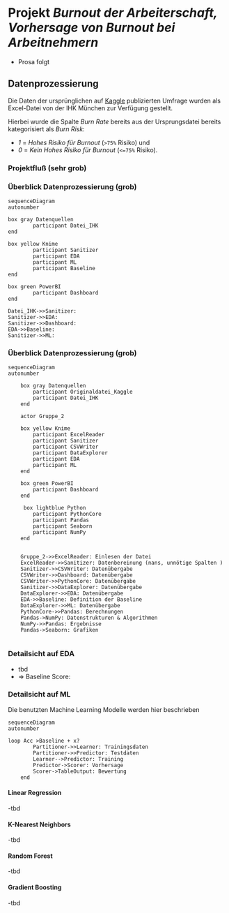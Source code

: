 # Projekt <i>Burnout der Arbeiterschaft, Vorhersage von Burnout bei Arbeitnehmern</i>
- Prosa folgt 

## Datenprozessierung

Die Daten der ursprünglichen auf [Kaggle](https://www.kaggle.com/datasets/blurredmachine/are-your-employees-burning-out?select=train.csv) publizierten Umfrage wurden als Excel-Datei von der IHK München zur Verfügung gestellt.

Hierbei wurde die Spalte <var>Burn Rate</var> bereits aus der Ursprungsdatei bereits kategorisiert als <var>Burn Risk</var>:

- <var>1</var> = <i>Hohes Risiko für Burnout</i> (```>75%``` Risiko) und 
- <var>0</var> = <i>Kein Hohes Risiko für Burnout</i> (```<=75%``` Risiko).

### Projektfluß (sehr grob)

### Überblick Datenprozessierung (grob)

```mermaid
sequenceDiagram
autonumber

box gray Datenquellen
        participant Datei_IHK
end

box yellow Knime
        participant Sanitizer
        participant EDA
        participant ML
        participant Baseline
end

box green PowerBI
        participant Dashboard
end

Datei_IHK->>Sanitizer:  
Sanitizer->>EDA:  
Sanitizer->>Dashboard:   
EDA->>Baseline:  
Sanitizer->>ML:  
```

### Überblick Datenprozessierung (grob)

```mermaid
sequenceDiagram
autonumber
    
    box gray Datenquellen
        participant Originaldatei_Kaggle
        participant Datei_IHK
    end

    actor Gruppe_2

    box yellow Knime
        participant ExcelReader
        participant Sanitizer
        participant CSVWriter
        participant DataExplorer
        participant EDA
        participant ML
    end

    box green PowerBI
        participant Dashboard
    end

     box lightblue Python
        participant PythonCore
        participant Pandas
        participant Seaborn
        participant NumPy
    end

     
    Gruppe_2->>ExcelReader: Einlesen der Datei
    ExcelReader->>Sanitizer: Datenbereinung (nans, unnötige Spalten )
    Sanitizer->>CSVWriter: Datenübergabe
    CSVWriter->>Dashboard: Datenübergabe
    CSVWriter->>PythonCore: Datenübergabe
    Sanitizer->>DataExplorer: Datenübergabe
    DataExplorer->>EDA: Datenübergabe
    EDA->>Baseline: Definition der Baseline
    DataExplorer->>ML: Datenübergabe
    PythonCore->>Pandas: Berechnungen
    Pandas->NumPy: Datenstrukturen & Algorithmen
    NumPy->>Pandas: Ergebnisse
    Pandas->Seaborn: Grafiken
    
```

### Detailsicht auf EDA

- tbd
- => Baseline Score: 
### Detailsicht auf ML

Die benutzten Machine Learning Modelle werden hier beschrieben

```mermaid
sequenceDiagram
autonumber

loop Acc >Baseline + x?
        Partitioner->>Learner: Trainingsdaten
        Partitioner->>Predictor: Testdaten
        Learner-->Predictor: Training
        Predictor->Scorer: Vorhersage
        Scorer->TableOutput: Bewertung
    end
```

#### Linear Regression
-tbd

#### K-Nearest Neighbors
-tbd

#### Random Forest

-tbd
#### Gradient Boosting

-tbd